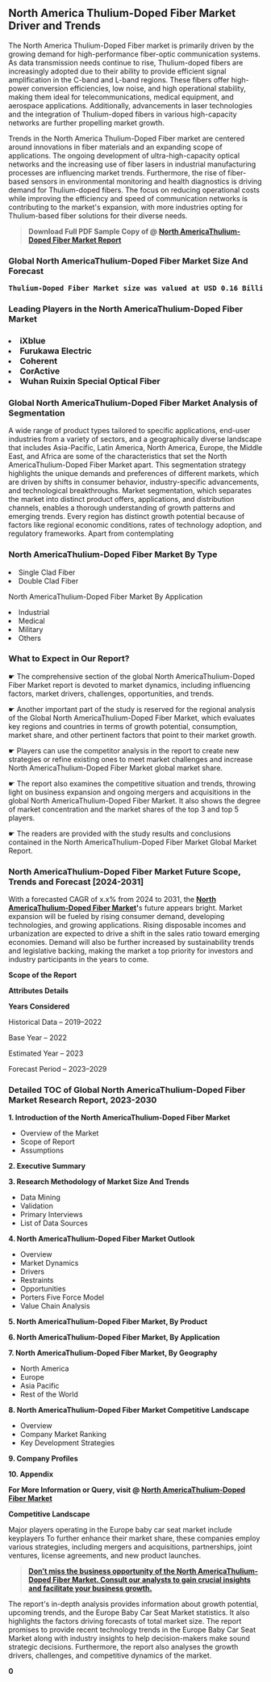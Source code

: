 <p> <h2>North America Thulium-Doped Fiber Market Driver and Trends</h2><p>The North America Thulium-Doped Fiber market is primarily driven by the growing demand for high-performance fiber-optic communication systems. As data transmission needs continue to rise, Thulium-doped fibers are increasingly adopted due to their ability to provide efficient signal amplification in the C-band and L-band regions. These fibers offer high-power conversion efficiencies, low noise, and high operational stability, making them ideal for telecommunications, medical equipment, and aerospace applications. Additionally, advancements in laser technologies and the integration of Thulium-doped fibers in various high-capacity networks are further propelling market growth.</p><p>Trends in the North America Thulium-Doped Fiber market are centered around innovations in fiber materials and an expanding scope of applications. The ongoing development of ultra-high-capacity optical networks and the increasing use of fiber lasers in industrial manufacturing processes are influencing market trends. Furthermore, the rise of fiber-based sensors in environmental monitoring and health diagnostics is driving demand for Thulium-doped fibers. The focus on reducing operational costs while improving the efficiency and speed of communication networks is contributing to the market's expansion, with more industries opting for Thulium-based fiber solutions for their diverse needs.</p></p><blockquote id="" class=""><strong>Download Full PDF Sample Copy of @&nbsp;<a href="https://www.verifiedmarketreports.com/download-sample/?rid=257492&utm_source=GitHub-Jan&utm_medium=284" target="_blank">North AmericaThulium-Doped Fiber Market Report</a>&nbsp;&nbsp;</strong></blockquote><h3 id="" class=""><strong>Global&nbsp;North AmericaThulium-Doped Fiber Market Size And Forecast</strong></h3><pre class="reader-text-block__code-block"><strong>Thulium-Doped Fiber Market size was valued at USD 0.16 Billion in 2022 and is projected to reach USD 0.45 Billion by 2030, growing at a CAGR of 16.5% from 2024 to 2030.</strong></pre><h3 id="" class="">Leading Players in the&nbsp;North AmericaThulium-Doped Fiber Market</h3><h3 class=""></Li><Li>iXblue</Li><Li> Furukawa Electric</Li><Li> Coherent</Li><Li> CorActive</Li><Li> Wuhan Ruixin Special Optical Fiber</h3><h3 id="" class="">Global&nbsp;North AmericaThulium-Doped Fiber Market Analysis of Segmentation</h3><p id="" class="">A wide range of product types tailored to specific applications, end-user industries from a variety of sectors, and a geographically diverse landscape that includes Asia-Pacific, Latin America, North America, Europe, the Middle East, and Africa are some of the characteristics that set the North AmericaThulium-Doped Fiber Market apart. This segmentation strategy highlights the unique demands and preferences of different markets, which are driven by shifts in consumer behavior, industry-specific advancements, and technological breakthroughs. Market segmentation, which separates the market into distinct product offers, applications, and distribution channels, enables a thorough understanding of growth patterns and emerging trends. Every region has distinct growth potential because of factors like regional economic conditions, rates of technology adoption, and regulatory frameworks. Apart from contemplating</p><h3 id="" class="">North AmericaThulium-Doped Fiber Market&nbsp;By Type</h3><p></Li><Li>Single Clad Fiber</Li><Li> Double Clad Fiber</p><div class="" data-test-id=""><p>North AmericaThulium-Doped Fiber Market&nbsp;By Application</p></div><p class=""></Li><Li>Industrial</Li><Li> Medical</Li><Li> Military</Li><Li> Others</p><div class="" data-test-id=""><h3><span class="">What to Expect in Our Report?</span></h3></div><div class="" data-test-id=""><p><span class="">☛ The comprehensive section of the global North AmericaThulium-Doped Fiber Market report is devoted to market dynamics, including influencing factors, market drivers, challenges, opportunities, and trends.</span></p></div><div class="" data-test-id=""><p><span class="">☛ Another important part of the study is reserved for the regional analysis of the Global North AmericaThulium-Doped Fiber Market, which evaluates key regions and countries in terms of growth potential, consumption, market share, and other pertinent factors that point to their market growth.</span></p></div><div class="" data-test-id=""><p><span class="">☛ Players can use the competitor analysis in the report to create new strategies or refine existing ones to meet market challenges and increase North AmericaThulium-Doped Fiber Market global market share.</span></p></div><div class="" data-test-id=""><p><span class="">☛ The report also examines the competitive situation and trends, throwing light on business expansion and ongoing mergers and acquisitions in the global North AmericaThulium-Doped Fiber Market. It also shows the degree of market concentration and the market shares of the top 3 and top 5 players.</span></p></div><div class="" data-test-id=""><p><span class="">☛ The readers are provided with the study results and conclusions contained in the North AmericaThulium-Doped Fiber Market Global Market Report.</span></p></div><div class="" data-test-id=""><h3><span class="">North AmericaThulium-Doped Fiber Market Future Scope, Trends and Forecast [2024-2031]</span></h3></div><div class="" data-test-id=""><p><span class="">With a forecasted CAGR of x.x% from 2024 to 2031, the <strong><a href="https://www.verifiedmarketreports.com/download-sample/?rid=257492&utm_source=GitHub-Jan&utm_medium=284" target="_blank">North AmericaThulium-Doped Fiber Market</a>'</strong>s future appears bright. Market expansion will be fueled by rising consumer demand, developing technologies, and growing applications. Rising disposable incomes and urbanization are expected to drive a shift in the sales ratio toward emerging economies. Demand will also be further increased by sustainability trends and legislative backing, making the market a top priority for investors and industry participants in the years to come.</span></p><p id="ember66" class="ember-view reader-text-block__paragraph"><strong>Scope of the Report</strong></p><p id="ember67" class="ember-view reader-text-block__paragraph"><strong>Attributes Details</strong></p><p id="ember68" class="ember-view reader-text-block__paragraph"><strong>Years Considered</strong></p><p id="ember69" class="ember-view reader-text-block__paragraph">Historical Data &ndash; 2019&ndash;2022</p><p id="ember70" class="ember-view reader-text-block__paragraph">Base Year &ndash; 2022</p><p id="ember71" class="ember-view reader-text-block__paragraph">Estimated Year &ndash; 2023</p><p id="ember72" class="ember-view reader-text-block__paragraph">Forecast Period &ndash; 2023&ndash;2029</p></div><h3 id="" class="">Detailed TOC of Global North AmericaThulium-Doped Fiber Market Research Report, 2023-2030</h3><p id="" class=""><strong>1. Introduction of the North AmericaThulium-Doped Fiber Market</strong></p><ul><li>Overview of the Market</li><li>Scope of Report</li><li>Assumptions</li></ul><p id="" class=""><strong>2. Executive Summary</strong></p><p id="" class=""><strong>3. Research Methodology of Market Size And Trends</strong></p><ul><li>Data Mining</li><li>Validation</li><li>Primary Interviews</li><li>List of Data Sources</li></ul><p id="" class=""><strong>4. North AmericaThulium-Doped Fiber Market Outlook</strong></p><ul><li>Overview</li><li>Market Dynamics</li><li>Drivers</li><li>Restraints</li><li>Opportunities</li><li>Porters Five Force Model</li><li>Value Chain Analysis</li></ul><p id="" class=""><strong>5. North AmericaThulium-Doped Fiber Market, By Product</strong></p><p id="" class=""><strong>6. North AmericaThulium-Doped Fiber Market, By Application</strong></p><p id="" class=""><strong>7. North AmericaThulium-Doped Fiber Market, By Geography</strong></p><ul><li>North America</li><li>Europe</li><li>Asia Pacific</li><li>Rest of the World</li></ul><p id="" class=""><strong>8. North AmericaThulium-Doped Fiber Market Competitive Landscape</strong></p><ul><li>Overview</li><li>Company Market Ranking</li><li>Key Development Strategies</li></ul><p id="" class=""><strong>9. Company Profiles</strong></p><p id="" class=""><strong>10. Appendix</strong></p><p><strong>For More Information or Query, visit&nbsp;@ <a href="https://www.verifiedmarketreports.com/product/thulium-doped-fiber-market/" target="_blank">North AmericaThulium-Doped Fiber Market</a></strong></p><p id="ember61" class="ember-view reader-text-block__paragraph"><strong>Competitive Landscape</strong></p><p id="ember62" class="ember-view reader-text-block__paragraph">Major players operating in the Europe baby car seat market include keyplayers To further enhance their market share, these companies employ various strategies, including mergers and acquisitions, partnerships, joint ventures, license agreements, and new product launches.</p><blockquote id="ember63" class="ember-view reader-text-block__blockquote"><strong><a href="https://www.verifiedmarketreports.com/download-sample/?rid=257492&utm_source=GitHub-Jan&utm_medium=284" target="_blank">Don&rsquo;t miss the business opportunity of the North AmericaThulium-Doped Fiber Market. Consult our analysts to gain crucial insights and facilitate your business growth.</a></strong></blockquote><p id="ember64" class="ember-view reader-text-block__paragraph">The report's in-depth analysis provides information about growth potential, upcoming trends, and the Europe Baby Car Seat Market statistics. It also highlights the factors driving forecasts of total market size. The report promises to provide recent technology trends in the Europe Baby Car Seat Market along with industry insights to help decision-makers make sound strategic decisions. Furthermore, the report also analyses the growth drivers, challenges, and competitive dynamics of the market.</p><p class="ember-view reader-text-block__paragraph"><strong>0</strong></p>

